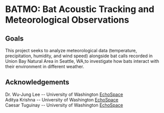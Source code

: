 # BATMO: Bat Acoustic Tracking and Meteorological Observations

## Goals
This project seeks to analyze meteorological data (temperature, precipitation, humidity, and wind speed) alongside bat calls recorded in Union Bay Natural Area in Seattle, WA,to investigate how bats interact with their environment in different weather. 

## Acknowledgements
Dr. Wu-Jung Lee -- University of Washington [EchoSpace](https://uw-echospace.github.io) \
Aditya Krishna -- University of Washington [EchoSpace](https://uw-echospace.github.io) \
Caesar Tuguinay -- University of Washington [EchoSpace](https://uw-echospace.github.io) 
 

